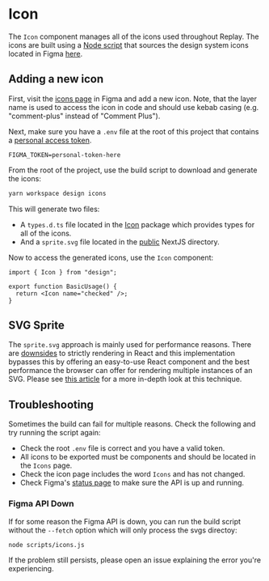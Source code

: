 # Icon

The `Icon` component manages all of the icons used throughout Replay. The icons are built using a [Node script](../scripts/icons.js) that sources the design system icons located in Figma [here](https://www.figma.com/file/ASas6u2DMihEEzw8jPT1XC/Replay-Component-Library?node-id=134%3A2898).

## Adding a new icon

First, visit the [icons page](https://www.figma.com/file/ASas6u2DMihEEzw8jPT1XC/Replay-Component-Library?node-id=134%3A2898) in Figma and add a new icon. Note, that the layer name is used to access the icon in code and should use kebab casing (e.g. "comment-plus" instead of "Comment Plus").

Next, make sure you have a `.env` file at the root of this project that contains a <a href="https://www.figma.com/developers/docs#auth-dev-token">personal access token</a>.

```env
FIGMA_TOKEN=personal-token-here
```

From the root of the project, use the build script to download and generate the icons:

```bash
yarn workspace design icons
```

This will generate two files:

- A `types.d.ts` file located in the [Icon](../Icon/) package which provides types for all of the icons.
- And a `sprite.svg` file located in the [public](../../../public/icons/) NextJS directory.

Now to access the generated icons, use the `Icon` component:

```tsx
import { Icon } from "design";

export function BasicUsage() {
  return <Icon name="checked" />;
}
```

## SVG Sprite

The `sprite.svg` approach is mainly used for performance reasons. There are [downsides](https://twitter.com/_developit/status/1382838799420514317) to strictly rendering in React and this implementation bypasses this by offering an easy-to-use React component and the best performance the browser can offer for rendering multiple instances of an SVG. Please see [this article](https://css-tricks.com/svg-use-with-external-reference-take-2/) for a more in-depth look at this technique.

## Troubleshooting

Sometimes the build can fail for multiple reasons. Check the following and try running the script again:

- Check the root `.env` file is correct and you have a valid token.
- All icons to be exported must be components and should be located in the `Icons` page.
- Check the icon page includes the word `Icons` and has not changed.
- Check Figma's [status page](http://status.figma.com/) to make sure the API is up and running.

### Figma API Down

If for some reason the Figma API is down, you can run the build script without the `--fetch` option which will only process the svgs directoy:

```bash
node scripts/icons.js
```

If the problem still persists, please open an issue explaining the error you're experiencing.

